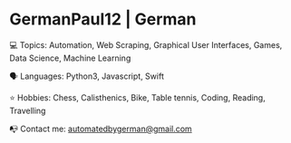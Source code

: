 # GermanPaul12 | German

💻 Topics: Automation, Web Scraping, Graphical User Interfaces, Games, Data Science, Machine Learning

🗣 Languages: Python3, Javascript, Swift

⭐️ Hobbies: Chess, Calisthenics, Bike, Table tennis, Coding, Reading, Travelling

📭 Contact me: automatedbygerman@gmail.com
